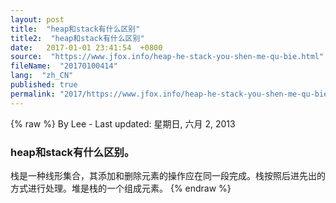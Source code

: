 ```yaml
---
layout: post
title:  "heap和stack有什么区别"
title2:  "heap和stack有什么区别"
date:   2017-01-01 23:41:54  +0800
source:  "https://www.jfox.info/heap-he-stack-you-shen-me-qu-bie.html"
fileName:  "20170100414"
lang:  "zh_CN"
published: true
permalink: "2017/https://www.jfox.info/heap-he-stack-you-shen-me-qu-bie.html"
---
```

{% raw %}
By Lee - Last updated: 星期日, 六月 2, 2013

### heap和stack有什么区别。

栈是一种线形集合，其添加和删除元素的操作应在同一段完成。栈按照后进先出的方式进行处理。堆是栈的一个组成元素。
{% endraw %}
